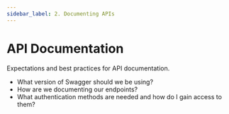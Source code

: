 ```yaml
---
sidebar_label: 2. Documenting APIs
---
```


# API Documentation

Expectations and best practices for API documentation. 

- What version of Swagger should we be using?
- How are we documenting our endpoints?
- What authentication methods are needed and how do I gain access to them?
